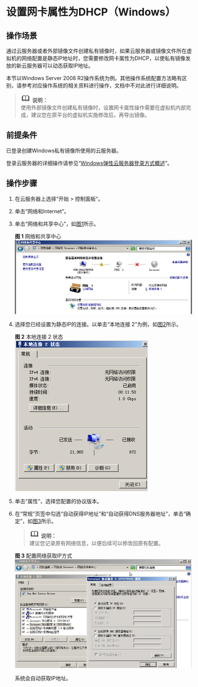 # 设置网卡属性为DHCP（Windows）<a name="zh-cn_topic_0030713152"></a>

## 操作场景<a name="section285715329432"></a>

通过云服务器或者外部镜像文件创建私有镜像时，如果云服务器或镜像文件所在虚拟机的网络配置是静态IP地址时，您需要修改网卡属性为DHCP，以使私有镜像发放的新云服务器可以动态获取IP地址。

本节以Windows Server 2008 R2操作系统为例。其他操作系统配置方法略有区别，请参考对应操作系统的相关资料进行操作，文档中不对此进行详细说明。

>![](public_sys-resources/icon-note.gif) **说明：**   
>使用外部镜像文件创建私有镜像时，设置网卡属性操作需要在虚拟机内部完成，建议您在原平台的虚拟机实施修改后，再导出镜像。  

## 前提条件<a name="section12881164595515"></a>

已登录创建Windows私有镜像所使用的云服务器。

登录云服务器的详细操作请参见“[Windows弹性云服务器登录方式概述](https://support.huaweicloud.com/usermanual-ecs/zh-cn_topic_0092494943.html)”。

## 操作步骤<a name="section7770010203011"></a>

1.  在云服务器上选择“开始  \>  控制面板“。
2.  单击“网络和Internet”。
3.  单击“网络和共享中心”，如[图1](#zh-cn_topic_0029124575_fig1407258219309)所示。

    **图 1**  网络和共享中心<a name="zh-cn_topic_0029124575_fig1407258219309"></a>  
    ![](figures/网络和共享中心.png "网络和共享中心")

4.  选择您已经设置为静态IP的连接。以单击“本地连接 2”为例，如[图2](#zh-cn_topic_0029124575_fig23460484193025)所示。

    **图 2**  本地连接 2 状态<a name="zh-cn_topic_0029124575_fig23460484193025"></a>  
    ![](figures/本地连接-2-状态.png "本地连接-2-状态")

5.  单击“属性”，选择您配置的协议版本。
6.  在“常规”页签中勾选“自动获得IP地址”和“自动获得DNS服务器地址”，单击“确定”，如[图3](#zh-cn_topic_0029124575_fig32561684193046)所示。

    >![](public_sys-resources/icon-note.gif) **说明：**   
    >建议您记录原有网络信息，以便后续可以修改回原有配置。  

    **图 3**  配置网络获取IP方式<a name="zh-cn_topic_0029124575_fig32561684193046"></a>  
    ![](figures/配置网络获取IP方式.png "配置网络获取IP方式")

    系统会自动获取IP地址。


